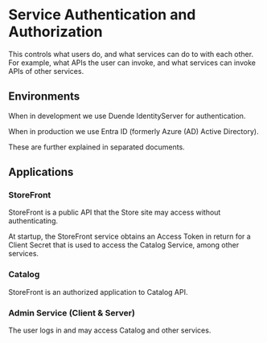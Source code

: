 # Service Authentication and Authorization

This controls what users do, and what services can do to with each other. For example, what APIs the user can invoke, and what services can invoke APIs of other services.

## Environments

When in development we use Duende IdentityServer for authentication.

When in production we use Entra ID (formerly Azure (AD) Active Directory).

These are further explained in separated documents.

## Applications

### StoreFront

StoreFront is a public API that the Store site may access without authenticating.

At startup, the StoreFront service obtains an Access Token in return for a Client Secret that is used to access the Catalog Service, among other services.

### Catalog

StoreFront is an authorized application to Catalog API.

### Admin Service (Client & Server)

The user logs in and may access Catalog and other services.